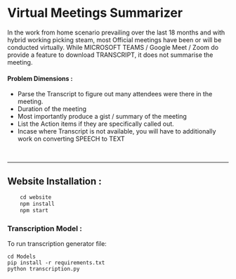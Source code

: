 # Virtual Meetings Summarizer
In the work from home scenario prevailing over the last 18 months and with hybrid working picking steam, most Official meetings have been or will be conducted virtually. While MICROSOFT TEAMS / Google Meet / Zoom do provide a feature to download TRANSCRIPT, it does not summarise the meeting.


#### Problem Dimensions :

- Parse the Transcript to figure out many attendees were there in the meeting.
- Duration of the meeting
- Most importantly produce a gist / summary of the meeting
- List the Action items if they are specifically called out.
- Incase where Transcript is not available, you will have to additionally work on converting SPEECH to TEXT

<br>
<hr>

## Website Installation :

```js
    cd website
    npm install
    npm start
```
### Transcription Model :
To run transcription generator file:
```
cd Models
pip install -r requirements.txt
python transcription.py
```
